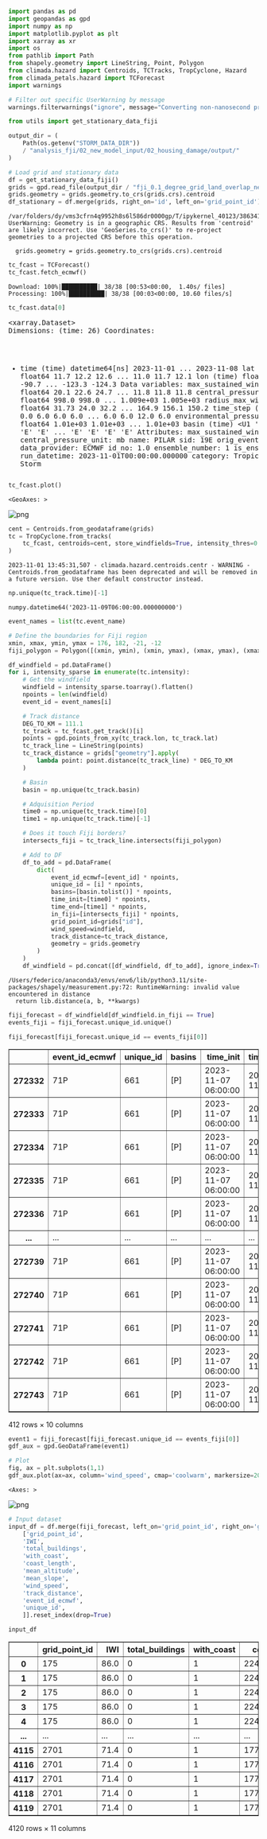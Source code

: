 ```python
import pandas as pd
import geopandas as gpd
import numpy as np
import matplotlib.pyplot as plt
import xarray as xr
import os
from pathlib import Path
from shapely.geometry import LineString, Point, Polygon
from climada.hazard import Centroids, TCTracks, TropCyclone, Hazard
from climada_petals.hazard import TCForecast
import warnings

# Filter out specific UserWarning by message
warnings.filterwarnings("ignore", message="Converting non-nanosecond precision datetime values to nanosecond precision")

from utils import get_stationary_data_fiji
```


```python
output_dir = (
    Path(os.getenv("STORM_DATA_DIR"))
    / "analysis_fji/02_new_model_input/02_housing_damage/output/"
)

# Load grid and stationary data
df = get_stationary_data_fiji()
grids = gpd.read_file(output_dir / "fji_0.1_degree_grid_land_overlap_new.gpkg")
grids.geometry = grids.geometry.to_crs(grids.crs).centroid
df_stationary = df.merge(grids, right_on='id', left_on='grid_point_id').drop(['index', 'id'], axis=1)
```

    /var/folders/dy/vms3cfrn4q9952h8s6l586dr0000gp/T/ipykernel_40123/386341765.py:9: UserWarning: Geometry is in a geographic CRS. Results from 'centroid' are likely incorrect. Use 'GeoSeries.to_crs()' to re-project geometries to a projected CRS before this operation.

      grids.geometry = grids.geometry.to_crs(grids.crs).centroid



```python
tc_fcast = TCForecast()
tc_fcast.fetch_ecmwf()
```

    Download: 100%|██████████| 38/38 [00:53<00:00,  1.40s/ files]
    Processing: 100%|██████████| 38/38 [00:03<00:00, 10.60 files/s]



```python
tc_fcast.data[0]
```




<div><svg style="position: absolute; width: 0; height: 0; overflow: hidden">
<defs>
<symbol id="icon-database" viewBox="0 0 32 32">
<path d="M16 0c-8.837 0-16 2.239-16 5v4c0 2.761 7.163 5 16 5s16-2.239 16-5v-4c0-2.761-7.163-5-16-5z"></path>
<path d="M16 17c-8.837 0-16-2.239-16-5v6c0 2.761 7.163 5 16 5s16-2.239 16-5v-6c0 2.761-7.163 5-16 5z"></path>
<path d="M16 26c-8.837 0-16-2.239-16-5v6c0 2.761 7.163 5 16 5s16-2.239 16-5v-6c0 2.761-7.163 5-16 5z"></path>
</symbol>
<symbol id="icon-file-text2" viewBox="0 0 32 32">
<path d="M28.681 7.159c-0.694-0.947-1.662-2.053-2.724-3.116s-2.169-2.030-3.116-2.724c-1.612-1.182-2.393-1.319-2.841-1.319h-15.5c-1.378 0-2.5 1.121-2.5 2.5v27c0 1.378 1.122 2.5 2.5 2.5h23c1.378 0 2.5-1.122 2.5-2.5v-19.5c0-0.448-0.137-1.23-1.319-2.841zM24.543 5.457c0.959 0.959 1.712 1.825 2.268 2.543h-4.811v-4.811c0.718 0.556 1.584 1.309 2.543 2.268zM28 29.5c0 0.271-0.229 0.5-0.5 0.5h-23c-0.271 0-0.5-0.229-0.5-0.5v-27c0-0.271 0.229-0.5 0.5-0.5 0 0 15.499-0 15.5 0v7c0 0.552 0.448 1 1 1h7v19.5z"></path>
<path d="M23 26h-14c-0.552 0-1-0.448-1-1s0.448-1 1-1h14c0.552 0 1 0.448 1 1s-0.448 1-1 1z"></path>
<path d="M23 22h-14c-0.552 0-1-0.448-1-1s0.448-1 1-1h14c0.552 0 1 0.448 1 1s-0.448 1-1 1z"></path>
<path d="M23 18h-14c-0.552 0-1-0.448-1-1s0.448-1 1-1h14c0.552 0 1 0.448 1 1s-0.448 1-1 1z"></path>
</symbol>
</defs>
</svg>
<style>/* CSS stylesheet for displaying xarray objects in jupyterlab.
 *
 */

:root {
  --xr-font-color0: var(--jp-content-font-color0, rgba(0, 0, 0, 1));
  --xr-font-color2: var(--jp-content-font-color2, rgba(0, 0, 0, 0.54));
  --xr-font-color3: var(--jp-content-font-color3, rgba(0, 0, 0, 0.38));
  --xr-border-color: var(--jp-border-color2, #e0e0e0);
  --xr-disabled-color: var(--jp-layout-color3, #bdbdbd);
  --xr-background-color: var(--jp-layout-color0, white);
  --xr-background-color-row-even: var(--jp-layout-color1, white);
  --xr-background-color-row-odd: var(--jp-layout-color2, #eeeeee);
}

html[theme=dark],
body[data-theme=dark],
body.vscode-dark {
  --xr-font-color0: rgba(255, 255, 255, 1);
  --xr-font-color2: rgba(255, 255, 255, 0.54);
  --xr-font-color3: rgba(255, 255, 255, 0.38);
  --xr-border-color: #1F1F1F;
  --xr-disabled-color: #515151;
  --xr-background-color: #111111;
  --xr-background-color-row-even: #111111;
  --xr-background-color-row-odd: #313131;
}

.xr-wrap {
  display: block !important;
  min-width: 300px;
  max-width: 700px;
}

.xr-text-repr-fallback {
  /* fallback to plain text repr when CSS is not injected (untrusted notebook) */
  display: none;
}

.xr-header {
  padding-top: 6px;
  padding-bottom: 6px;
  margin-bottom: 4px;
  border-bottom: solid 1px var(--xr-border-color);
}

.xr-header > div,
.xr-header > ul {
  display: inline;
  margin-top: 0;
  margin-bottom: 0;
}

.xr-obj-type,
.xr-array-name {
  margin-left: 2px;
  margin-right: 10px;
}

.xr-obj-type {
  color: var(--xr-font-color2);
}

.xr-sections {
  padding-left: 0 !important;
  display: grid;
  grid-template-columns: 150px auto auto 1fr 20px 20px;
}

.xr-section-item {
  display: contents;
}

.xr-section-item input {
  display: none;
}

.xr-section-item input + label {
  color: var(--xr-disabled-color);
}

.xr-section-item input:enabled + label {
  cursor: pointer;
  color: var(--xr-font-color2);
}

.xr-section-item input:enabled + label:hover {
  color: var(--xr-font-color0);
}

.xr-section-summary {
  grid-column: 1;
  color: var(--xr-font-color2);
  font-weight: 500;
}

.xr-section-summary > span {
  display: inline-block;
  padding-left: 0.5em;
}

.xr-section-summary-in:disabled + label {
  color: var(--xr-font-color2);
}

.xr-section-summary-in + label:before {
  display: inline-block;
  content: '►';
  font-size: 11px;
  width: 15px;
  text-align: center;
}

.xr-section-summary-in:disabled + label:before {
  color: var(--xr-disabled-color);
}

.xr-section-summary-in:checked + label:before {
  content: '▼';
}

.xr-section-summary-in:checked + label > span {
  display: none;
}

.xr-section-summary,
.xr-section-inline-details {
  padding-top: 4px;
  padding-bottom: 4px;
}

.xr-section-inline-details {
  grid-column: 2 / -1;
}

.xr-section-details {
  display: none;
  grid-column: 1 / -1;
  margin-bottom: 5px;
}

.xr-section-summary-in:checked ~ .xr-section-details {
  display: contents;
}

.xr-array-wrap {
  grid-column: 1 / -1;
  display: grid;
  grid-template-columns: 20px auto;
}

.xr-array-wrap > label {
  grid-column: 1;
  vertical-align: top;
}

.xr-preview {
  color: var(--xr-font-color3);
}

.xr-array-preview,
.xr-array-data {
  padding: 0 5px !important;
  grid-column: 2;
}

.xr-array-data,
.xr-array-in:checked ~ .xr-array-preview {
  display: none;
}

.xr-array-in:checked ~ .xr-array-data,
.xr-array-preview {
  display: inline-block;
}

.xr-dim-list {
  display: inline-block !important;
  list-style: none;
  padding: 0 !important;
  margin: 0;
}

.xr-dim-list li {
  display: inline-block;
  padding: 0;
  margin: 0;
}

.xr-dim-list:before {
  content: '(';
}

.xr-dim-list:after {
  content: ')';
}

.xr-dim-list li:not(:last-child):after {
  content: ',';
  padding-right: 5px;
}

.xr-has-index {
  font-weight: bold;
}

.xr-var-list,
.xr-var-item {
  display: contents;
}

.xr-var-item > div,
.xr-var-item label,
.xr-var-item > .xr-var-name span {
  background-color: var(--xr-background-color-row-even);
  margin-bottom: 0;
}

.xr-var-item > .xr-var-name:hover span {
  padding-right: 5px;
}

.xr-var-list > li:nth-child(odd) > div,
.xr-var-list > li:nth-child(odd) > label,
.xr-var-list > li:nth-child(odd) > .xr-var-name span {
  background-color: var(--xr-background-color-row-odd);
}

.xr-var-name {
  grid-column: 1;
}

.xr-var-dims {
  grid-column: 2;
}

.xr-var-dtype {
  grid-column: 3;
  text-align: right;
  color: var(--xr-font-color2);
}

.xr-var-preview {
  grid-column: 4;
}

.xr-index-preview {
  grid-column: 2 / 5;
  color: var(--xr-font-color2);
}

.xr-var-name,
.xr-var-dims,
.xr-var-dtype,
.xr-preview,
.xr-attrs dt {
  white-space: nowrap;
  overflow: hidden;
  text-overflow: ellipsis;
  padding-right: 10px;
}

.xr-var-name:hover,
.xr-var-dims:hover,
.xr-var-dtype:hover,
.xr-attrs dt:hover {
  overflow: visible;
  width: auto;
  z-index: 1;
}

.xr-var-attrs,
.xr-var-data,
.xr-index-data {
  display: none;
  background-color: var(--xr-background-color) !important;
  padding-bottom: 5px !important;
}

.xr-var-attrs-in:checked ~ .xr-var-attrs,
.xr-var-data-in:checked ~ .xr-var-data,
.xr-index-data-in:checked ~ .xr-index-data {
  display: block;
}

.xr-var-data > table {
  float: right;
}

.xr-var-name span,
.xr-var-data,
.xr-index-name div,
.xr-index-data,
.xr-attrs {
  padding-left: 25px !important;
}

.xr-attrs,
.xr-var-attrs,
.xr-var-data,
.xr-index-data {
  grid-column: 1 / -1;
}

dl.xr-attrs {
  padding: 0;
  margin: 0;
  display: grid;
  grid-template-columns: 125px auto;
}

.xr-attrs dt,
.xr-attrs dd {
  padding: 0;
  margin: 0;
  float: left;
  padding-right: 10px;
  width: auto;
}

.xr-attrs dt {
  font-weight: normal;
  grid-column: 1;
}

.xr-attrs dt:hover span {
  display: inline-block;
  background: var(--xr-background-color);
  padding-right: 10px;
}

.xr-attrs dd {
  grid-column: 2;
  white-space: pre-wrap;
  word-break: break-all;
}

.xr-icon-database,
.xr-icon-file-text2,
.xr-no-icon {
  display: inline-block;
  vertical-align: middle;
  width: 1em;
  height: 1.5em !important;
  stroke-width: 0;
  stroke: currentColor;
  fill: currentColor;
}
</style><pre class='xr-text-repr-fallback'>&lt;xarray.Dataset&gt;
Dimensions:                 (time: 26)
Coordinates:
  * time                    (time) datetime64[ns] 2023-11-01 ... 2023-11-08
    lat                     (time) float64 11.7 12.2 12.6 ... 11.0 11.7 12.1
    lon                     (time) float64 -89.5 -89.8 -90.7 ... -123.3 -124.3
Data variables:
    max_sustained_wind      (time) float64 20.1 22.6 24.7 ... 11.8 11.8 11.8
    central_pressure        (time) float64 998.0 998.0 ... 1.009e+03 1.005e+03
    radius_max_wind         (time) float64 31.73 24.0 32.2 ... 164.9 156.1 150.2
    time_step               (time) float64 0.0 6.0 6.0 6.0 ... 6.0 6.0 12.0 6.0
    environmental_pressure  (time) float64 1.01e+03 1.01e+03 ... 1.01e+03
    basin                   (time) &lt;U1 &#x27;E&#x27; &#x27;E&#x27; &#x27;E&#x27; &#x27;E&#x27; &#x27;E&#x27; ... &#x27;E&#x27; &#x27;E&#x27; &#x27;E&#x27; &#x27;E&#x27;
Attributes:
    max_sustained_wind_unit:  m/s
    central_pressure_unit:    mb
    name:                     PILAR
    sid:                      19E
    orig_event_flag:          False
    data_provider:            ECMWF
    id_no:                    1.0
    ensemble_number:          1
    is_ensemble:              True
    run_datetime:             2023-11-01T00:00:00.000000
    category:                 Tropical Storm</pre><div class='xr-wrap' style='display:none'><div class='xr-header'><div class='xr-obj-type'>xarray.Dataset</div></div><ul class='xr-sections'><li class='xr-section-item'><input id='section-c147519e-6012-4ca7-ba64-68552aaedd0b' class='xr-section-summary-in' type='checkbox' disabled ><label for='section-c147519e-6012-4ca7-ba64-68552aaedd0b' class='xr-section-summary'  title='Expand/collapse section'>Dimensions:</label><div class='xr-section-inline-details'><ul class='xr-dim-list'><li><span class='xr-has-index'>time</span>: 26</li></ul></div><div class='xr-section-details'></div></li><li class='xr-section-item'><input id='section-04fba129-8207-4ec7-90db-db2dded8ee11' class='xr-section-summary-in' type='checkbox'  checked><label for='section-04fba129-8207-4ec7-90db-db2dded8ee11' class='xr-section-summary' >Coordinates: <span>(3)</span></label><div class='xr-section-inline-details'></div><div class='xr-section-details'><ul class='xr-var-list'><li class='xr-var-item'><div class='xr-var-name'><span class='xr-has-index'>time</span></div><div class='xr-var-dims'>(time)</div><div class='xr-var-dtype'>datetime64[ns]</div><div class='xr-var-preview xr-preview'>2023-11-01 ... 2023-11-08</div><input id='attrs-e4ea9e7c-3ae9-4f1d-b9fa-ec662a23a637' class='xr-var-attrs-in' type='checkbox' disabled><label for='attrs-e4ea9e7c-3ae9-4f1d-b9fa-ec662a23a637' title='Show/Hide attributes'><svg class='icon xr-icon-file-text2'><use xlink:href='#icon-file-text2'></use></svg></label><input id='data-15489e8c-e26d-4970-b556-cc8e9ce22939' class='xr-var-data-in' type='checkbox'><label for='data-15489e8c-e26d-4970-b556-cc8e9ce22939' title='Show/Hide data repr'><svg class='icon xr-icon-database'><use xlink:href='#icon-database'></use></svg></label><div class='xr-var-attrs'><dl class='xr-attrs'></dl></div><div class='xr-var-data'><pre>array([&#x27;2023-11-01T00:00:00.000000000&#x27;, &#x27;2023-11-01T06:00:00.000000000&#x27;,
       &#x27;2023-11-01T12:00:00.000000000&#x27;, &#x27;2023-11-01T18:00:00.000000000&#x27;,
       &#x27;2023-11-02T00:00:00.000000000&#x27;, &#x27;2023-11-02T06:00:00.000000000&#x27;,
       &#x27;2023-11-02T12:00:00.000000000&#x27;, &#x27;2023-11-02T18:00:00.000000000&#x27;,
       &#x27;2023-11-03T00:00:00.000000000&#x27;, &#x27;2023-11-03T06:00:00.000000000&#x27;,
       &#x27;2023-11-03T12:00:00.000000000&#x27;, &#x27;2023-11-03T18:00:00.000000000&#x27;,
       &#x27;2023-11-04T06:00:00.000000000&#x27;, &#x27;2023-11-04T18:00:00.000000000&#x27;,
       &#x27;2023-11-05T00:00:00.000000000&#x27;, &#x27;2023-11-05T06:00:00.000000000&#x27;,
       &#x27;2023-11-05T12:00:00.000000000&#x27;, &#x27;2023-11-05T18:00:00.000000000&#x27;,
       &#x27;2023-11-06T00:00:00.000000000&#x27;, &#x27;2023-11-06T06:00:00.000000000&#x27;,
       &#x27;2023-11-06T12:00:00.000000000&#x27;, &#x27;2023-11-06T18:00:00.000000000&#x27;,
       &#x27;2023-11-07T00:00:00.000000000&#x27;, &#x27;2023-11-07T06:00:00.000000000&#x27;,
       &#x27;2023-11-07T18:00:00.000000000&#x27;, &#x27;2023-11-08T00:00:00.000000000&#x27;],
      dtype=&#x27;datetime64[ns]&#x27;)</pre></div></li><li class='xr-var-item'><div class='xr-var-name'><span>lat</span></div><div class='xr-var-dims'>(time)</div><div class='xr-var-dtype'>float64</div><div class='xr-var-preview xr-preview'>11.7 12.2 12.6 ... 11.0 11.7 12.1</div><input id='attrs-f754dd8c-2b05-44fb-b487-af15f2b96493' class='xr-var-attrs-in' type='checkbox' disabled><label for='attrs-f754dd8c-2b05-44fb-b487-af15f2b96493' title='Show/Hide attributes'><svg class='icon xr-icon-file-text2'><use xlink:href='#icon-file-text2'></use></svg></label><input id='data-c328cf33-f4b7-4d2c-8812-455d2b796f0d' class='xr-var-data-in' type='checkbox'><label for='data-c328cf33-f4b7-4d2c-8812-455d2b796f0d' title='Show/Hide data repr'><svg class='icon xr-icon-database'><use xlink:href='#icon-database'></use></svg></label><div class='xr-var-attrs'><dl class='xr-attrs'></dl></div><div class='xr-var-data'><pre>array([11.7, 12.2, 12.6, 12.3, 12.1, 11.7, 11.1, 10.4,  9.9,  9.3,  8.8,
        8.4,  8.4,  8.6,  8.8,  9.1,  9.2,  9.4,  9.7, 10. , 10.4, 10.6,
       10.7, 11. , 11.7, 12.1])</pre></div></li><li class='xr-var-item'><div class='xr-var-name'><span>lon</span></div><div class='xr-var-dims'>(time)</div><div class='xr-var-dtype'>float64</div><div class='xr-var-preview xr-preview'>-89.5 -89.8 -90.7 ... -123.3 -124.3</div><input id='attrs-0c871154-c9df-4a6a-9147-4f61f1e9234f' class='xr-var-attrs-in' type='checkbox' disabled><label for='attrs-0c871154-c9df-4a6a-9147-4f61f1e9234f' title='Show/Hide attributes'><svg class='icon xr-icon-file-text2'><use xlink:href='#icon-file-text2'></use></svg></label><input id='data-99065fe3-8c2a-4605-89c9-431b854a56c2' class='xr-var-data-in' type='checkbox'><label for='data-99065fe3-8c2a-4605-89c9-431b854a56c2' title='Show/Hide data repr'><svg class='icon xr-icon-database'><use xlink:href='#icon-database'></use></svg></label><div class='xr-var-attrs'><dl class='xr-attrs'></dl></div><div class='xr-var-data'><pre>array([ -89.5,  -89.8,  -90.7,  -91. ,  -92.2,  -93.5,  -94.9,  -96.3,
        -97.9,  -99.8, -101.8, -103.6, -106.6, -109.8, -111.1, -112.3,
       -113.7, -115. , -116.2, -117.3, -118.3, -119.1, -120.2, -121.2,
       -123.3, -124.3])</pre></div></li></ul></div></li><li class='xr-section-item'><input id='section-0cb83b31-ef2b-4e3f-93b9-148bbef64fb4' class='xr-section-summary-in' type='checkbox'  checked><label for='section-0cb83b31-ef2b-4e3f-93b9-148bbef64fb4' class='xr-section-summary' >Data variables: <span>(6)</span></label><div class='xr-section-inline-details'></div><div class='xr-section-details'><ul class='xr-var-list'><li class='xr-var-item'><div class='xr-var-name'><span>max_sustained_wind</span></div><div class='xr-var-dims'>(time)</div><div class='xr-var-dtype'>float64</div><div class='xr-var-preview xr-preview'>20.1 22.6 24.7 ... 11.8 11.8 11.8</div><input id='attrs-3227f9b1-f5c9-43e0-88bf-a2cfce152858' class='xr-var-attrs-in' type='checkbox' disabled><label for='attrs-3227f9b1-f5c9-43e0-88bf-a2cfce152858' title='Show/Hide attributes'><svg class='icon xr-icon-file-text2'><use xlink:href='#icon-file-text2'></use></svg></label><input id='data-d08bb159-c06c-4230-ab47-936befd7b582' class='xr-var-data-in' type='checkbox'><label for='data-d08bb159-c06c-4230-ab47-936befd7b582' title='Show/Hide data repr'><svg class='icon xr-icon-database'><use xlink:href='#icon-database'></use></svg></label><div class='xr-var-attrs'><dl class='xr-attrs'></dl></div><div class='xr-var-data'><pre>array([20.1, 22.6, 24.7, 21.1, 20.1, 23.7, 24.2, 21.1, 19. , 19. , 19. ,
       17.5, 14.4, 14.4, 12.9, 13.4, 12.9, 11.8, 11.8, 11.3, 11.3, 12.4,
       12.4, 11.8, 11.8, 11.8])</pre></div></li><li class='xr-var-item'><div class='xr-var-name'><span>central_pressure</span></div><div class='xr-var-dims'>(time)</div><div class='xr-var-dtype'>float64</div><div class='xr-var-preview xr-preview'>998.0 998.0 ... 1.009e+03 1.005e+03</div><input id='attrs-711d8cbd-905b-49d7-b0e0-8a7adc711dca' class='xr-var-attrs-in' type='checkbox' disabled><label for='attrs-711d8cbd-905b-49d7-b0e0-8a7adc711dca' title='Show/Hide attributes'><svg class='icon xr-icon-file-text2'><use xlink:href='#icon-file-text2'></use></svg></label><input id='data-b350cdb6-335b-4cc0-a8ea-100accc9679b' class='xr-var-data-in' type='checkbox'><label for='data-b350cdb6-335b-4cc0-a8ea-100accc9679b' title='Show/Hide data repr'><svg class='icon xr-icon-database'><use xlink:href='#icon-database'></use></svg></label><div class='xr-var-attrs'><dl class='xr-attrs'></dl></div><div class='xr-var-data'><pre>array([ 998.,  998., 1006., 1000.,  999., 1000.,  999., 1002., 1003.,
       1007., 1004., 1006., 1007., 1008., 1005., 1007., 1004., 1007.,
       1004., 1007., 1004., 1007., 1004., 1007., 1009., 1005.])</pre></div></li><li class='xr-var-item'><div class='xr-var-name'><span>radius_max_wind</span></div><div class='xr-var-dims'>(time)</div><div class='xr-var-dtype'>float64</div><div class='xr-var-preview xr-preview'>31.73 24.0 32.2 ... 156.1 150.2</div><input id='attrs-590ef122-b072-4081-bc67-95a41bd9eaf5' class='xr-var-attrs-in' type='checkbox' disabled><label for='attrs-590ef122-b072-4081-bc67-95a41bd9eaf5' title='Show/Hide attributes'><svg class='icon xr-icon-file-text2'><use xlink:href='#icon-file-text2'></use></svg></label><input id='data-d29f4a18-868f-4749-aa43-ba6e1eafbcb2' class='xr-var-data-in' type='checkbox'><label for='data-d29f4a18-868f-4749-aa43-ba6e1eafbcb2' title='Show/Hide data repr'><svg class='icon xr-icon-database'><use xlink:href='#icon-database'></use></svg></label><div class='xr-var-attrs'><dl class='xr-attrs'></dl></div><div class='xr-var-data'><pre>array([ 31.73309915,  24.        ,  32.20477523,  12.        ,
        13.35732616,   8.3975939 ,  13.36658784,  13.37261613,
       315.99517917,  24.71962442,  24.        ,  18.        ,
        18.        ,  24.72235851,  24.72159849,  18.94992076,
        25.29264545,  32.25149216,  90.19411293, 192.77474834,
       198.76595117, 126.90275644, 222.42185005, 164.90489908,
       156.12866349, 150.21054472])</pre></div></li><li class='xr-var-item'><div class='xr-var-name'><span>time_step</span></div><div class='xr-var-dims'>(time)</div><div class='xr-var-dtype'>float64</div><div class='xr-var-preview xr-preview'>0.0 6.0 6.0 6.0 ... 6.0 12.0 6.0</div><input id='attrs-09be9c6e-1df2-435f-b62f-f3851121d690' class='xr-var-attrs-in' type='checkbox' disabled><label for='attrs-09be9c6e-1df2-435f-b62f-f3851121d690' title='Show/Hide attributes'><svg class='icon xr-icon-file-text2'><use xlink:href='#icon-file-text2'></use></svg></label><input id='data-9a406d7b-5764-4009-ba52-d1fe23ba86c0' class='xr-var-data-in' type='checkbox'><label for='data-9a406d7b-5764-4009-ba52-d1fe23ba86c0' title='Show/Hide data repr'><svg class='icon xr-icon-database'><use xlink:href='#icon-database'></use></svg></label><div class='xr-var-attrs'><dl class='xr-attrs'></dl></div><div class='xr-var-data'><pre>array([ 0.,  6.,  6.,  6.,  6.,  6.,  6.,  6.,  6.,  6.,  6.,  6., 12.,
       12.,  6.,  6.,  6.,  6.,  6.,  6.,  6.,  6.,  6.,  6., 12.,  6.])</pre></div></li><li class='xr-var-item'><div class='xr-var-name'><span>environmental_pressure</span></div><div class='xr-var-dims'>(time)</div><div class='xr-var-dtype'>float64</div><div class='xr-var-preview xr-preview'>1.01e+03 1.01e+03 ... 1.01e+03</div><input id='attrs-e6dcb31f-98ef-4b2e-928f-655fa9819fb5' class='xr-var-attrs-in' type='checkbox' disabled><label for='attrs-e6dcb31f-98ef-4b2e-928f-655fa9819fb5' title='Show/Hide attributes'><svg class='icon xr-icon-file-text2'><use xlink:href='#icon-file-text2'></use></svg></label><input id='data-c2de076b-7559-4837-ba41-6eeb0ee089e8' class='xr-var-data-in' type='checkbox'><label for='data-c2de076b-7559-4837-ba41-6eeb0ee089e8' title='Show/Hide data repr'><svg class='icon xr-icon-database'><use xlink:href='#icon-database'></use></svg></label><div class='xr-var-attrs'><dl class='xr-attrs'></dl></div><div class='xr-var-data'><pre>array([1010., 1010., 1010., 1010., 1010., 1010., 1010., 1010., 1010.,
       1010., 1010., 1010., 1010., 1010., 1010., 1010., 1010., 1010.,
       1010., 1010., 1010., 1010., 1010., 1010., 1010., 1010.])</pre></div></li><li class='xr-var-item'><div class='xr-var-name'><span>basin</span></div><div class='xr-var-dims'>(time)</div><div class='xr-var-dtype'>&lt;U1</div><div class='xr-var-preview xr-preview'>&#x27;E&#x27; &#x27;E&#x27; &#x27;E&#x27; &#x27;E&#x27; ... &#x27;E&#x27; &#x27;E&#x27; &#x27;E&#x27; &#x27;E&#x27;</div><input id='attrs-8dc53d99-47c4-44ce-a793-a6b1b06f479a' class='xr-var-attrs-in' type='checkbox' disabled><label for='attrs-8dc53d99-47c4-44ce-a793-a6b1b06f479a' title='Show/Hide attributes'><svg class='icon xr-icon-file-text2'><use xlink:href='#icon-file-text2'></use></svg></label><input id='data-d48906d3-c8fc-4f2b-9fa8-a4b250896980' class='xr-var-data-in' type='checkbox'><label for='data-d48906d3-c8fc-4f2b-9fa8-a4b250896980' title='Show/Hide data repr'><svg class='icon xr-icon-database'><use xlink:href='#icon-database'></use></svg></label><div class='xr-var-attrs'><dl class='xr-attrs'></dl></div><div class='xr-var-data'><pre>array([&#x27;E&#x27;, &#x27;E&#x27;, &#x27;E&#x27;, &#x27;E&#x27;, &#x27;E&#x27;, &#x27;E&#x27;, &#x27;E&#x27;, &#x27;E&#x27;, &#x27;E&#x27;, &#x27;E&#x27;, &#x27;E&#x27;, &#x27;E&#x27;, &#x27;E&#x27;,
       &#x27;E&#x27;, &#x27;E&#x27;, &#x27;E&#x27;, &#x27;E&#x27;, &#x27;E&#x27;, &#x27;E&#x27;, &#x27;E&#x27;, &#x27;E&#x27;, &#x27;E&#x27;, &#x27;E&#x27;, &#x27;E&#x27;, &#x27;E&#x27;, &#x27;E&#x27;],
      dtype=&#x27;&lt;U1&#x27;)</pre></div></li></ul></div></li><li class='xr-section-item'><input id='section-4d05368f-e799-460c-9c2e-b03c0988e950' class='xr-section-summary-in' type='checkbox'  ><label for='section-4d05368f-e799-460c-9c2e-b03c0988e950' class='xr-section-summary' >Indexes: <span>(1)</span></label><div class='xr-section-inline-details'></div><div class='xr-section-details'><ul class='xr-var-list'><li class='xr-var-item'><div class='xr-index-name'><div>time</div></div><div class='xr-index-preview'>PandasIndex</div><div></div><input id='index-00522db6-0e14-4559-bff6-a809b349cbd6' class='xr-index-data-in' type='checkbox'/><label for='index-00522db6-0e14-4559-bff6-a809b349cbd6' title='Show/Hide index repr'><svg class='icon xr-icon-database'><use xlink:href='#icon-database'></use></svg></label><div class='xr-index-data'><pre>PandasIndex(DatetimeIndex([&#x27;2023-11-01 00:00:00&#x27;, &#x27;2023-11-01 06:00:00&#x27;,
               &#x27;2023-11-01 12:00:00&#x27;, &#x27;2023-11-01 18:00:00&#x27;,
               &#x27;2023-11-02 00:00:00&#x27;, &#x27;2023-11-02 06:00:00&#x27;,
               &#x27;2023-11-02 12:00:00&#x27;, &#x27;2023-11-02 18:00:00&#x27;,
               &#x27;2023-11-03 00:00:00&#x27;, &#x27;2023-11-03 06:00:00&#x27;,
               &#x27;2023-11-03 12:00:00&#x27;, &#x27;2023-11-03 18:00:00&#x27;,
               &#x27;2023-11-04 06:00:00&#x27;, &#x27;2023-11-04 18:00:00&#x27;,
               &#x27;2023-11-05 00:00:00&#x27;, &#x27;2023-11-05 06:00:00&#x27;,
               &#x27;2023-11-05 12:00:00&#x27;, &#x27;2023-11-05 18:00:00&#x27;,
               &#x27;2023-11-06 00:00:00&#x27;, &#x27;2023-11-06 06:00:00&#x27;,
               &#x27;2023-11-06 12:00:00&#x27;, &#x27;2023-11-06 18:00:00&#x27;,
               &#x27;2023-11-07 00:00:00&#x27;, &#x27;2023-11-07 06:00:00&#x27;,
               &#x27;2023-11-07 18:00:00&#x27;, &#x27;2023-11-08 00:00:00&#x27;],
              dtype=&#x27;datetime64[ns]&#x27;, name=&#x27;time&#x27;, freq=None))</pre></div></li></ul></div></li><li class='xr-section-item'><input id='section-f1a66572-6995-413c-a0c5-65def40fe1a3' class='xr-section-summary-in' type='checkbox'  ><label for='section-f1a66572-6995-413c-a0c5-65def40fe1a3' class='xr-section-summary' >Attributes: <span>(11)</span></label><div class='xr-section-inline-details'></div><div class='xr-section-details'><dl class='xr-attrs'><dt><span>max_sustained_wind_unit :</span></dt><dd>m/s</dd><dt><span>central_pressure_unit :</span></dt><dd>mb</dd><dt><span>name :</span></dt><dd>PILAR</dd><dt><span>sid :</span></dt><dd>19E</dd><dt><span>orig_event_flag :</span></dt><dd>False</dd><dt><span>data_provider :</span></dt><dd>ECMWF</dd><dt><span>id_no :</span></dt><dd>1.0</dd><dt><span>ensemble_number :</span></dt><dd>1</dd><dt><span>is_ensemble :</span></dt><dd>True</dd><dt><span>run_datetime :</span></dt><dd>2023-11-01T00:00:00.000000</dd><dt><span>category :</span></dt><dd>Tropical Storm</dd></dl></div></li></ul></div></div>




```python
tc_fcast.plot()
```




    <GeoAxes: >





![png](wind_to_grid_ECMWF_files/wind_to_grid_ECMWF_4_1.png)




```python
cent = Centroids.from_geodataframe(grids)
tc = TropCyclone.from_tracks(
    tc_fcast, centroids=cent, store_windfields=True, intensity_thres=0
)
```

    2023-11-01 13:45:31,507 - climada.hazard.centroids.centr - WARNING - Centroids.from_geodataframe has been deprecated and will be removed in a future version. Use ther default constructor instead.



```python
np.unique(tc_track.time)[-1]
```




    numpy.datetime64('2023-11-09T06:00:00.000000000')




```python
event_names = list(tc.event_name)

# Define the boundaries for Fiji region
xmin, xmax, ymin, ymax = 176, 182, -21, -12
fiji_polygon = Polygon([(xmin, ymin), (xmin, ymax), (xmax, ymax), (xmax, ymin)])

df_windfield = pd.DataFrame()
for i, intensity_sparse in enumerate(tc.intensity):
    # Get the windfield
    windfield = intensity_sparse.toarray().flatten()
    npoints = len(windfield)
    event_id = event_names[i]

    # Track distance
    DEG_TO_KM = 111.1
    tc_track = tc_fcast.get_track()[i]
    points = gpd.points_from_xy(tc_track.lon, tc_track.lat)
    tc_track_line = LineString(points)
    tc_track_distance = grids["geometry"].apply(
        lambda point: point.distance(tc_track_line) * DEG_TO_KM
    )

    # Basin
    basin = np.unique(tc_track.basin)

    # Adquisition Period
    time0 = np.unique(tc_track.time)[0]
    time1 = np.unique(tc_track.time)[-1]

    # Does it touch Fiji borders?
    intersects_fiji = tc_track_line.intersects(fiji_polygon)

    # Add to DF
    df_to_add = pd.DataFrame(
        dict(
            event_id_ecmwf=[event_id] * npoints,
            unique_id = [i] * npoints,
            basins=[basin.tolist()] * npoints,
            time_init=[time0] * npoints,
            time_end=[time1] * npoints,
            in_fiji=[intersects_fiji] * npoints,
            grid_point_id=grids["id"],
            wind_speed=windfield,
            track_distance=tc_track_distance,
            geometry = grids.geometry
        )
    )
    df_windfield = pd.concat([df_windfield, df_to_add], ignore_index=True)
```

    /Users/federico/anaconda3/envs/env6/lib/python3.11/site-packages/shapely/measurement.py:72: RuntimeWarning: invalid value encountered in distance
      return lib.distance(a, b, **kwargs)



```python
fiji_forecast = df_windfield[df_windfield.in_fiji == True]
events_fiji = fiji_forecast.unique_id.unique()

fiji_forecast[fiji_forecast.unique_id == events_fiji[0]]
```




<div>
<style scoped>
    .dataframe tbody tr th:only-of-type {
        vertical-align: middle;
    }

    .dataframe tbody tr th {
        vertical-align: top;
    }

    .dataframe thead th {
        text-align: right;
    }
</style>
<table border="1" class="dataframe">
  <thead>
    <tr style="text-align: right;">
      <th></th>
      <th>event_id_ecmwf</th>
      <th>unique_id</th>
      <th>basins</th>
      <th>time_init</th>
      <th>time_end</th>
      <th>in_fiji</th>
      <th>grid_point_id</th>
      <th>wind_speed</th>
      <th>track_distance</th>
      <th>geometry</th>
    </tr>
  </thead>
  <tbody>
    <tr>
      <th>272332</th>
      <td>71P</td>
      <td>661</td>
      <td>[P]</td>
      <td>2023-11-07 06:00:00</td>
      <td>2023-11-11</td>
      <td>True</td>
      <td>175</td>
      <td>8.364638</td>
      <td>207.997478</td>
      <td>POINT (176.85000 -17.15000)</td>
    </tr>
    <tr>
      <th>272333</th>
      <td>71P</td>
      <td>661</td>
      <td>[P]</td>
      <td>2023-11-07 06:00:00</td>
      <td>2023-11-11</td>
      <td>True</td>
      <td>226</td>
      <td>18.161678</td>
      <td>198.896928</td>
      <td>POINT (176.95000 -17.15000)</td>
    </tr>
    <tr>
      <th>272334</th>
      <td>71P</td>
      <td>661</td>
      <td>[P]</td>
      <td>2023-11-07 06:00:00</td>
      <td>2023-11-11</td>
      <td>True</td>
      <td>278</td>
      <td>8.917662</td>
      <td>197.026383</td>
      <td>POINT (177.05000 -17.25000)</td>
    </tr>
    <tr>
      <th>272335</th>
      <td>71P</td>
      <td>661</td>
      <td>[P]</td>
      <td>2023-11-07 06:00:00</td>
      <td>2023-11-11</td>
      <td>True</td>
      <td>280</td>
      <td>8.216096</td>
      <td>212.110821</td>
      <td>POINT (177.05000 -17.45000)</td>
    </tr>
    <tr>
      <th>272336</th>
      <td>71P</td>
      <td>661</td>
      <td>[P]</td>
      <td>2023-11-07 06:00:00</td>
      <td>2023-11-11</td>
      <td>True</td>
      <td>281</td>
      <td>7.869920</td>
      <td>220.107018</td>
      <td>POINT (177.05000 -17.55000)</td>
    </tr>
    <tr>
      <th>...</th>
      <td>...</td>
      <td>...</td>
      <td>...</td>
      <td>...</td>
      <td>...</td>
      <td>...</td>
      <td>...</td>
      <td>...</td>
      <td>...</td>
      <td>...</td>
    </tr>
    <tr>
      <th>272739</th>
      <td>71P</td>
      <td>661</td>
      <td>[P]</td>
      <td>2023-11-07 06:00:00</td>
      <td>2023-11-11</td>
      <td>True</td>
      <td>2592</td>
      <td>0.000000</td>
      <td>487.132643</td>
      <td>POINT (181.55000 -19.15000)</td>
    </tr>
    <tr>
      <th>272740</th>
      <td>71P</td>
      <td>661</td>
      <td>[P]</td>
      <td>2023-11-07 06:00:00</td>
      <td>2023-11-11</td>
      <td>True</td>
      <td>2593</td>
      <td>0.000000</td>
      <td>494.925249</td>
      <td>POINT (181.55000 -19.25000)</td>
    </tr>
    <tr>
      <th>272741</th>
      <td>71P</td>
      <td>661</td>
      <td>[P]</td>
      <td>2023-11-07 06:00:00</td>
      <td>2023-11-11</td>
      <td>True</td>
      <td>2641</td>
      <td>0.000000</td>
      <td>480.242521</td>
      <td>POINT (181.65000 -18.95000)</td>
    </tr>
    <tr>
      <th>272742</th>
      <td>71P</td>
      <td>661</td>
      <td>[P]</td>
      <td>2023-11-07 06:00:00</td>
      <td>2023-11-11</td>
      <td>True</td>
      <td>2643</td>
      <td>0.000000</td>
      <td>495.174582</td>
      <td>POINT (181.65000 -19.15000)</td>
    </tr>
    <tr>
      <th>272743</th>
      <td>71P</td>
      <td>661</td>
      <td>[P]</td>
      <td>2023-11-07 06:00:00</td>
      <td>2023-11-11</td>
      <td>True</td>
      <td>2701</td>
      <td>0.000000</td>
      <td>558.657377</td>
      <td>POINT (181.75000 -19.85000)</td>
    </tr>
  </tbody>
</table>
<p>412 rows × 10 columns</p>
</div>




```python
event1 = fiji_forecast[fiji_forecast.unique_id == events_fiji[0]]
gdf_aux = gpd.GeoDataFrame(event1)

# Plot
fig, ax = plt.subplots(1,1)
gdf_aux.plot(ax=ax, column='wind_speed', cmap='coolwarm', markersize=20, legend=True, label= 'Wind Speed [m/s]')
```




    <Axes: >





![png](wind_to_grid_ECMWF_files/wind_to_grid_ECMWF_9_1.png)




```python
# Input dataset
input_df = df.merge(fiji_forecast, left_on='grid_point_id', right_on='grid_point_id')[
    ['grid_point_id',
    'IWI',
    'total_buildings',
    'with_coast',
    'coast_length',
    'mean_altitude',
    'mean_slope',
    'wind_speed',
    'track_distance',
    'event_id_ecmwf',
    'unique_id',
    ]].reset_index(drop=True)

input_df
```




<div>
<style scoped>
    .dataframe tbody tr th:only-of-type {
        vertical-align: middle;
    }

    .dataframe tbody tr th {
        vertical-align: top;
    }

    .dataframe thead th {
        text-align: right;
    }
</style>
<table border="1" class="dataframe">
  <thead>
    <tr style="text-align: right;">
      <th></th>
      <th>grid_point_id</th>
      <th>IWI</th>
      <th>total_buildings</th>
      <th>with_coast</th>
      <th>coast_length</th>
      <th>mean_altitude</th>
      <th>mean_slope</th>
      <th>wind_speed</th>
      <th>track_distance</th>
      <th>event_id_ecmwf</th>
      <th>unique_id</th>
    </tr>
  </thead>
  <tbody>
    <tr>
      <th>0</th>
      <td>175</td>
      <td>86.0</td>
      <td>0</td>
      <td>1</td>
      <td>224.976542</td>
      <td>0.0</td>
      <td>0.0</td>
      <td>8.364638</td>
      <td>207.997478</td>
      <td>71P</td>
      <td>661</td>
    </tr>
    <tr>
      <th>1</th>
      <td>175</td>
      <td>86.0</td>
      <td>0</td>
      <td>1</td>
      <td>224.976542</td>
      <td>0.0</td>
      <td>0.0</td>
      <td>0.000000</td>
      <td>476.112436</td>
      <td>71P</td>
      <td>674</td>
    </tr>
    <tr>
      <th>2</th>
      <td>175</td>
      <td>86.0</td>
      <td>0</td>
      <td>1</td>
      <td>224.976542</td>
      <td>0.0</td>
      <td>0.0</td>
      <td>20.519369</td>
      <td>138.692749</td>
      <td>71P</td>
      <td>677</td>
    </tr>
    <tr>
      <th>3</th>
      <td>175</td>
      <td>86.0</td>
      <td>0</td>
      <td>1</td>
      <td>224.976542</td>
      <td>0.0</td>
      <td>0.0</td>
      <td>0.000000</td>
      <td>385.262378</td>
      <td>71P</td>
      <td>678</td>
    </tr>
    <tr>
      <th>4</th>
      <td>175</td>
      <td>86.0</td>
      <td>0</td>
      <td>1</td>
      <td>224.976542</td>
      <td>0.0</td>
      <td>0.0</td>
      <td>24.397475</td>
      <td>121.866768</td>
      <td>71P</td>
      <td>679</td>
    </tr>
    <tr>
      <th>...</th>
      <td>...</td>
      <td>...</td>
      <td>...</td>
      <td>...</td>
      <td>...</td>
      <td>...</td>
      <td>...</td>
      <td>...</td>
      <td>...</td>
      <td>...</td>
      <td>...</td>
    </tr>
    <tr>
      <th>4115</th>
      <td>2701</td>
      <td>71.4</td>
      <td>0</td>
      <td>1</td>
      <td>17774.293574</td>
      <td>0.0</td>
      <td>0.0</td>
      <td>0.000000</td>
      <td>924.102258</td>
      <td>71P</td>
      <td>686</td>
    </tr>
    <tr>
      <th>4116</th>
      <td>2701</td>
      <td>71.4</td>
      <td>0</td>
      <td>1</td>
      <td>17774.293574</td>
      <td>0.0</td>
      <td>0.0</td>
      <td>0.000000</td>
      <td>1074.544359</td>
      <td>72P</td>
      <td>697</td>
    </tr>
    <tr>
      <th>4117</th>
      <td>2701</td>
      <td>71.4</td>
      <td>0</td>
      <td>1</td>
      <td>17774.293574</td>
      <td>0.0</td>
      <td>0.0</td>
      <td>30.953982</td>
      <td>19.981376</td>
      <td>72P</td>
      <td>704</td>
    </tr>
    <tr>
      <th>4118</th>
      <td>2701</td>
      <td>71.4</td>
      <td>0</td>
      <td>1</td>
      <td>17774.293574</td>
      <td>0.0</td>
      <td>0.0</td>
      <td>0.000000</td>
      <td>565.683409</td>
      <td>72P</td>
      <td>708</td>
    </tr>
    <tr>
      <th>4119</th>
      <td>2701</td>
      <td>71.4</td>
      <td>0</td>
      <td>1</td>
      <td>17774.293574</td>
      <td>0.0</td>
      <td>0.0</td>
      <td>0.000000</td>
      <td>329.046350</td>
      <td>72P</td>
      <td>709</td>
    </tr>
  </tbody>
</table>
<p>4120 rows × 11 columns</p>
</div>
